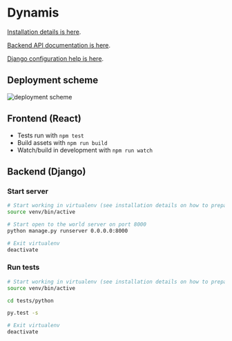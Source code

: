 # Dynamis

[Installation details is here](INSTALL.md).

[Backend API documentation is here](http://docs.dynamis1.apiary.io).

[Django configuration help is here](DJANGO_HELP.md).

## Deployment scheme
![deployment scheme](https://s4.postimg.org/gdghow8rh/dynamis_deployment_scheme.png)

## Frontend (React)

* Tests run with `npm test`
* Build assets with `npm run build`
* Watch/build in development with `npm run watch`


## Backend (Django)

### Start server

```bash
# Start working in virtualenv (see installation details on how to prepare virtualenv) 
source venv/bin/active

# Start open to the world server on port 8000
python manage.py runserver 0.0.0.0:8000

# Exit virtualenv
deactivate
```

### Run tests 

```bash
# Start working in virtualenv (see installation details on how to prepare virtualenv) 
source venv/bin/active

cd tests/python

py.test -s 

# Exit virtualenv
deactivate
```

